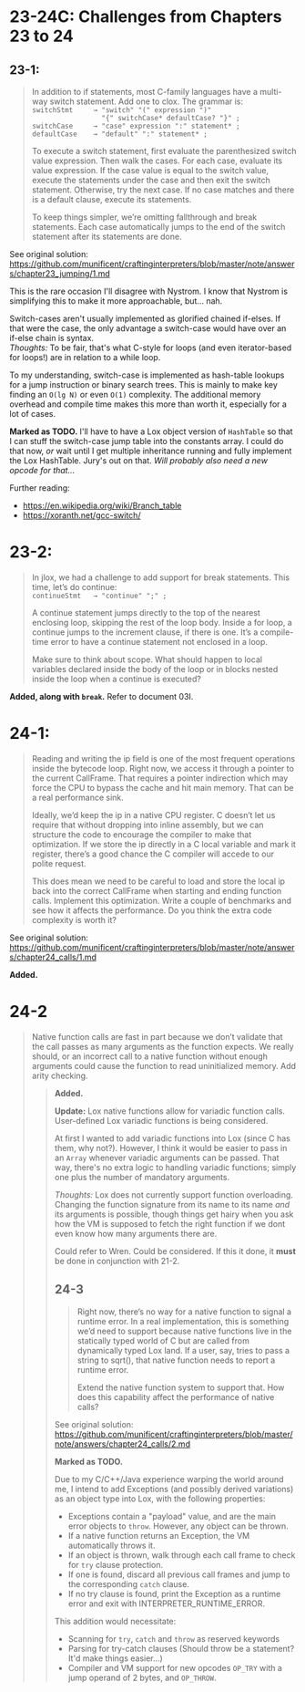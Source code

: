 # 23-24C: Challenges from Chapters 23 to 24

## 23-1:

<blockquote>
In addition to if statements, most C-family languages have a multi-way switch statement. Add one to clox. The grammar is:

<code>
switchStmt     → "switch" "(" expression ")"
                 "{" switchCase* defaultCase? "}" ;
switchCase     → "case" expression ":" statement* ;
defaultCase    → "default" ":" statement* ;
</code>

To execute a switch statement, first evaluate the parenthesized switch value expression. Then walk the cases. For each case, evaluate its value expression. If the case value is equal to the switch value, execute the statements under the case and then exit the switch statement. Otherwise, try the next case. If no case matches and there is a default clause, execute its statements.

To keep things simpler, we’re omitting fallthrough and break statements. Each case automatically jumps to the end of the switch statement after its statements are done.
</blockquote>

See original solution: https://github.com/munificent/craftinginterpreters/blob/master/note/answers/chapter23_jumping/1.md

This is the rare occasion I'll disagree with Nystrom. I know that Nystrom is simplifying this to make it more approachable, but... nah.

Switch-cases aren't usually implemented as glorified chained if-elses. If that were the case, the only advantage a switch-case would have over an if-else chain is syntax.  
*Thoughts:* To be fair, that's what C-style for loops (and even iterator-based for loops!) are in relation to a while loop.

To my understanding, switch-case is implemented as hash-table lookups for a jump instruction or binary search trees. This is mainly to make key finding an `O(lg N)` or even `O(1)` complexity. The additional memory overhead and compile time makes this more than worth it, especially for a lot of cases.

**Marked as TODO.** I'll have to have a Lox object version of `HashTable` so that I can stuff the switch-case jump table into the constants array. I could do that now, *or* wait until I get multiple inheritance running and fully implement the Lox HashTable. Jury's out on that. *Will probably also need a new opcode for that...*

Further reading:
- https://en.wikipedia.org/wiki/Branch_table
- https://xoranth.net/gcc-switch/

# 23-2:

<blockquote>
In jlox, we had a challenge to add support for break statements. This time, let’s do continue:

<code>
continueStmt   → "continue" ";" ;
</code>

A continue statement jumps directly to the top of the nearest enclosing loop, skipping the rest of the loop body. Inside a for loop, a continue jumps to the increment clause, if there is one. It’s a compile-time error to have a continue statement not enclosed in a loop.

Make sure to think about scope. What should happen to local variables declared inside the body of the loop or in blocks nested inside the loop when a continue is executed?
</blockquote>

**Added, along with `break`.** Refer to document 03I.

# 24-1:

<blockquote>
Reading and writing the ip field is one of the most frequent operations inside the bytecode loop. Right now, we access it through a pointer to the current CallFrame. That requires a pointer indirection which may force the CPU to bypass the cache and hit main memory. That can be a real performance sink.

Ideally, we’d keep the ip in a native CPU register. C doesn’t let us require that without dropping into inline assembly, but we can structure the code to encourage the compiler to make that optimization. If we store the ip directly in a C local variable and mark it register, there’s a good chance the C compiler will accede to our polite request.

This does mean we need to be careful to load and store the local ip back into the correct CallFrame when starting and ending function calls. Implement this optimization. Write a couple of benchmarks and see how it affects the performance. Do you think the extra code complexity is worth it?
</blockquote>

See original solution: https://github.com/munificent/craftinginterpreters/blob/master/note/answers/chapter24_calls/1.md

**Added.**

# 24-2

<blockquote>
Native function calls are fast in part because we don’t validate that the call passes as many arguments as the function expects. We really should, or an incorrect call to a native function without enough arguments could cause the function to read uninitialized memory. Add arity checking.
<blockquote>

**Added.**

**Update:** Lox native functions allow for variadic function calls. User-defined Lox variadic functions is being considered.

At first I wanted to add variadic functions into Lox (since C has them, why not?). However, I think it would be easier to pass in an `Array` whenever variadic arguments can be passed. That way, there's no extra logic to handling variadic functions; simply one plus the number of mandatory arguments.

*Thoughts:* Lox does not currently support function overloading. Changing the function signature from its name to its name *and* its arguments is possible, though things get hairy when you ask how the VM is supposed to fetch the right function if we dont even know how many arguments there are. 

Could refer to Wren. Could be considered. If this it done, it **must** be done in conjunction with 21-2.

## 24-3

<blockquote>
Right now, there’s no way for a native function to signal a runtime error. In a real implementation, this is something we’d need to support because native functions live in the statically typed world of C but are called from dynamically typed Lox land. If a user, say, tries to pass a string to sqrt(), that native function needs to report a runtime error.

Extend the native function system to support that. How does this capability affect the performance of native calls?
</blockquote>

See original solution: https://github.com/munificent/craftinginterpreters/blob/master/note/answers/chapter24_calls/2.md

**Marked as TODO.**

Due to my C/C++/Java experience warping the world around me, I intend to add Exceptions (and possibly derived variations) as an object type into Lox, with the following properties: 
- Exceptions contain a "payload" value, and are the main error objects to `throw`. However, any object can be thrown.
- If a native function returns an Exception, the VM automatically throws it.
- If an object is thrown, walk through each call frame to check for `try` clause protection.
- If one is found, discard all previous call frames and jump to the corresponding `catch` clause.
- If no try clause is found, print the Exception as a runtime error and exit with INTERPRETER_RUNTIME_ERROR.

This addition would necessitate:
- Scanning for `try`, `catch` and `throw` as reserved keywords
- Parsing for try-catch clauses (Should throw be a statement? It'd make things easier...)
- Compiler and VM support for new opcodes `OP_TRY` with a jump operand of 2 bytes, and `OP_THROW`.